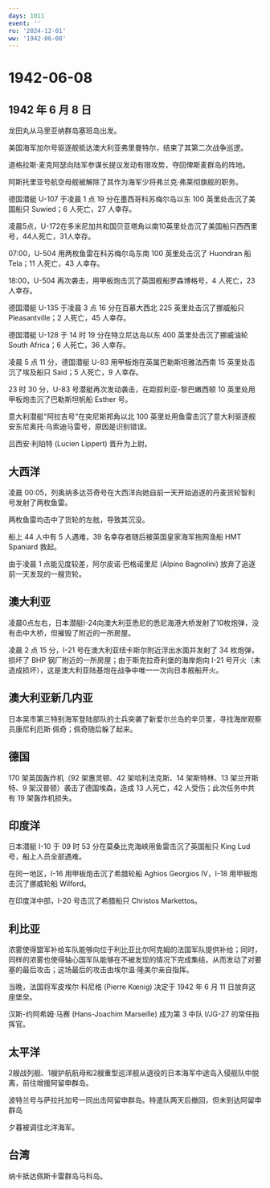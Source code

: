 ```yaml
---
days: 1011
event: ''
ru: '2024-12-01'
ww: '1942-06-08'
---
```


# 1942-06-08

## 1942 年 6 月 8 日

龙田丸从马里亚纳群岛塞班岛出发。

美国海军加尔号驱逐舰抵达澳大利亚弗里曼特尔，结束了其第二次战争巡逻。

道格拉斯·麦克阿瑟向陆军参谋长提议发动有限攻势，夺回俾斯麦群岛的阵地。

阿斯托里亚号航空母舰被解除了其作为海军少将弗兰克·弗莱彻旗舰的职务。

德国潜艇 U-107 于凌晨 1 点 19 分在墨西哥科苏梅尔岛以东 100
英里处击沉了美国船只 Suwied；6 人死亡，27 人幸存。

凌晨5点，U-172在多米尼加共和国贝亚塔角以南10英里处击沉了美国船只西西里号，44人死亡，31人幸存。

07:00，U-504 用两枚鱼雷在科苏梅尔岛东南 100 英里处击沉了 Huondran 船
Tela；11 人死亡，43 人幸存。

18:00，U-504 再次袭击，用甲板炮击沉了英国舰船罗森博格号，4 人死亡，23
人幸存。

德国潜艇 U-135 于凌晨 3 点 16 分在百慕大西北 225 英里处击沉了挪威船只
Pleasantville；2 人死亡，45 人幸存。

德国潜艇 U-128 于 14 时 19 分在特立尼达岛以东 400 英里处击沉了挪威油轮
South Africa；6 人死亡，36 人幸存。

凌晨 5 点 11 分，德国潜艇 U-83 用甲板炮在英属巴勒斯坦雅法西南 15
英里处击沉了埃及船只 Said；5 人死亡，9 人幸存。

23 时 30 分，U-83 号潜艇再次发动袭击，在距叙利亚-黎巴嫩西顿 10
英里处用甲板炮击沉了巴勒斯坦帆船 Esther 号。

意大利潜艇"阿拉吉号"在突尼斯邦角以北 100
英里处用鱼雷击沉了意大利驱逐舰安东尼奥托·乌索迪马雷号，原因是识别错误。

吕西安·利珀特 (Lucien Lippert) 晋升为上尉。

## 大西洋

凌晨
00:05，列奥纳多达芬奇号在大西洋向她自前一天开始追逐的丹麦货轮智利号发射了两枚鱼雷。

两枚鱼雷均击中了货轮的左舷，导致其沉没。

船上 44 人中有 5 人遇难，39 名幸存者随后被英国皇家海军拖网渔船 HMT
Spaniard 救起。

由于凌晨 1 点能见度较差，阿尔皮诺·巴格诺里尼 (Alpino Bagnolini)
放弃了追逐前一天发现的一艘货轮。

## 澳大利亚

凌晨0点左右，日本潜艇I-24向澳大利亚悉尼的悉尼海港大桥发射了10枚炮弹，没有击中大桥，但摧毁了附近的一所房屋。

凌晨 2 点 15 分，I-21 号在澳大利亚纽卡斯尔附近浮出水面并发射了 34
枚炮弹，损坏了 BHP 钢厂附近的一所房屋；由于斯克拉奇利堡的海岸炮向 I-21
号开火（未造成损坏），这是澳大利亚陆基炮在战争中唯一一次向日本舰船开火。

## 澳大利亚新几内亚

日本吴市第三特别海军登陆部队的士兵突袭了新爱尔兰岛的辛贝里，寻找海岸观察员康尼利厄斯·佩奇；佩奇随后躲了起来。

## 德国

170 架英国轰炸机（92 架惠灵顿、42 架哈利法克斯、14 架斯特林、13
架兰开斯特、9 架汉普顿）袭击了德国埃森，造成 13 人死亡，42
人受伤；此次任务中共有 19 架轰炸机损失。

## 印度洋

日本潜艇 I-10 于 09 时 53 分在莫桑比克海峡用鱼雷击沉了英国船只 King Lud
号，船上人员全部遇难。

在同一地区，I-16 用甲板炮击沉了希腊轮船 Aghios Georgios IV，I-18
用甲板炮击沉了挪威轮船 Wilford。

在印度洋中部，I-20 号击沉了希腊船只 Christos Markettos。

## 利比亚

浓雾使得盟军补给车队能够向位于利比亚比尔阿克姆的法国军队提供补给；同时，同样的浓雾也使得轴心国军队能够在不被发现的情况下完成集结，从而发动了对要塞的最后攻击；这场最后的攻击由埃尔温·隆美尔亲自指挥。

当晚，法国将军皮埃尔·科尼格 (Pierre Kœnig) 决定于 1942 年 6 月 11
日放弃这座堡垒。

汉斯-约阿希姆·马赛 (Hans-Joachim Marseille) 成为第 3 中队 I/JG-27
的常任指挥官。

## 太平洋

2艘战列舰、1艘护航航母和2艘重型巡洋舰从退役的日本海军中途岛入侵舰队中脱离，前往增援阿留申群岛。

波特兰号与萨拉托加号一同出击阿留申群岛。特遣队两天后撤回，但未到达阿留申群岛

夕暮被调往北洋海军。

## 台湾

纳卡抵达佩斯卡雷群岛马科岛。
